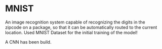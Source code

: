 # MNIST
An image recognition system capable of recognizing the digits in the zipcode on a package, so that it can be automatically routed to the current location.
Used MNIST Dataset for the initial training of the model!

A CNN has been build.
